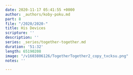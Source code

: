 ```yaml
---
date: 2020-11-17 05:41:55 +0000
author: _authors/koby-poku.md
part: 8
file: "/2020/2020-"
title: His Devices
scripture: ''
description: ''
series: _series/together-together.md
duration: '51:32'
length: 65190208
image: "/v1603806126/TogetherTogether2_copy_txcksu.png"
notes: ''

---
```

